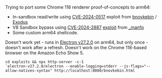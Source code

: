Trying to port some Chrome 118 renderer proof-of-concepts to arm64:
 - In-sandbox read/write using [CVE-2024-0517](https://nvd.nist.gov/vuln/detail/CVE-2024-0517) exploit from [bnovkebin](https://bnovkebin.github.io/blog/CVE-2024-0517/) / [Exodus](https://blog.exodusintel.com/2024/01/19/google-chrome-v8-cve-2024-0517-out-of-bounds-write-code-execution/)
 - V8 Sandbox bypass using [CVE-2024-2887](https://nvd.nist.gov/vuln/detail/cve-2024-2887) [exploit](https://crbug.com/330575498) from [_manfp](https://www.zerodayinitiative.com/blog/2024/5/2/cve-2024-2887-a-pwn2own-winning-bug-in-google-chrome)
 - Some custom arm64 shellcode.

Doesn't work yet - runs in [Electron v27.2.0](https://github.com/electron/electron/releases/tag/v27.2.0) on arm64, but only once - doesn't work after a refresh.
Doesn't work on the Chrome 118-based browser on the Amazon Echo Show 5.

```
cd exploits && npx http-server -c-1
`electron-v27.2.0/electron --enable-logging=stderr --js-flags="--allow-natives-syntax" http://localhost:8080/bnovkebin.html
```
